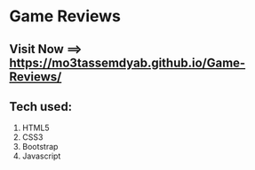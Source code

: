 # Game Reviews

## Visit Now ==> https://mo3tassemdyab.github.io/Game-Reviews/


## Tech used:
1) HTML5
2) CSS3
3) Bootstrap
4) Javascript
